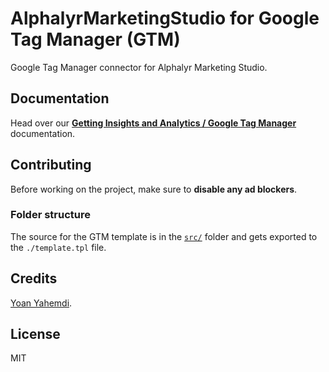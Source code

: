 # AlphalyrMarketingStudio for Google Tag Manager (GTM)

Google Tag Manager connector for Alphalyr Marketing Studio.

## Documentation

Head over our [**Getting Insights and Analytics / Google Tag Manager**](https://faq.alphalyr.com/knowledge/marketing-studio) documentation.

## Contributing

Before working on the project, make sure to **disable any ad blockers**.

### Folder structure

The source for the GTM template is in the [`src/`](src) folder and gets exported to the `./template.tpl` file.

## Credits

[Yoan Yahemdi](https://tagexpert.fr/).

## License

MIT